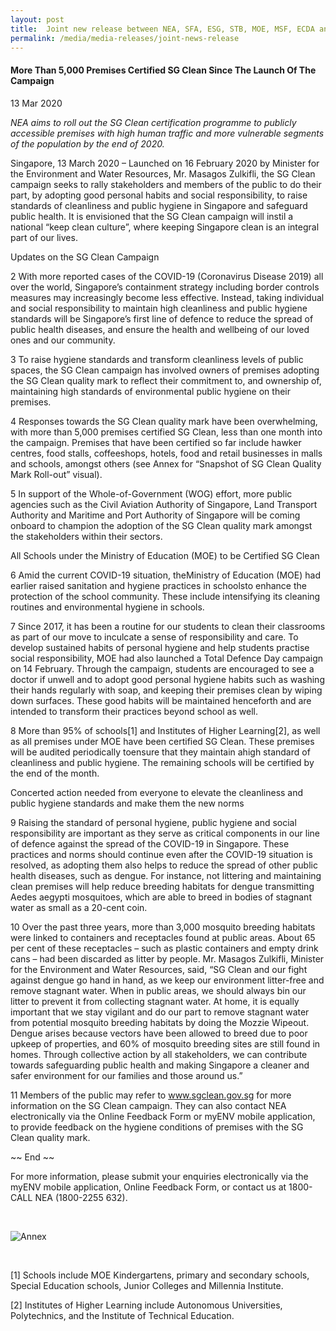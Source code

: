 ```yaml
---
layout: post
title:  Joint new release between NEA, SFA, ESG, STB, MOE, MSF, ECDA and MOT 
permalink: /media/media-releases/joint-news-release
---
```


#### More Than 5,000 Premises Certified SG Clean Since The Launch Of The Campaign

13 Mar 2020

*NEA aims to roll out the SG Clean certification programme to publicly accessible premises with high human traffic and more vulnerable segments of the population by the end of 2020.*

Singapore, 13 March 2020 – Launched on 16 February 2020 by Minister for the Environment and Water Resources, Mr. Masagos Zulkifli, the SG Clean campaign seeks to rally stakeholders and members of the public to do their part, by adopting good personal habits and social responsibility, to raise standards of cleanliness and public hygiene in Singapore and safeguard public health. It is envisioned that the SG Clean campaign will instil a national “keep clean culture”, where keeping Singapore clean is an integral part of our lives.

Updates on the SG Clean Campaign

2     With more reported cases of the COVID-19 (Coronavirus Disease 2019) all over the world, Singapore’s containment strategy including border controls measures may increasingly become less effective. Instead, taking individual and social responsibility to maintain high cleanliness and public hygiene standards will be Singapore’s first line of defence to reduce the spread of public health diseases, and ensure the health and wellbeing of our loved ones and our community.  

3     To raise hygiene standards and transform cleanliness levels of public spaces, the SG Clean campaign has involved owners of premises adopting the SG Clean quality mark to reflect their commitment to, and ownership of, maintaining high standards of environmental public hygiene on their premises.  

4     Responses towards the SG Clean quality mark have been overwhelming, with more than 5,000 premises certified SG Clean, less than one month into the campaign. Premises that have been certified so far include hawker centres, food stalls, coffeeshops, hotels, food and retail businesses in malls and schools, amongst others (see Annex for “Snapshot of SG Clean Quality Mark Roll-out” visual).

5     In support of the Whole-of-Government (WOG) effort, more public agencies such as the Civil Aviation Authority of Singapore, Land Transport Authority and Maritime and Port Authority of Singapore will be coming onboard to champion the adoption of the SG Clean quality mark amongst the stakeholders within their sectors.    

All Schools under the Ministry of Education (MOE) to be Certified SG Clean

6     Amid the current COVID-19 situation, theMinistry of Education (MOE) had earlier raised sanitation and hygiene practices in schoolsto enhance the protection of the school community. These include intensifying its cleaning routines and environmental hygiene in schools.

7     Since 2017, it has been a routine for our students to clean their classrooms as part of our move to inculcate a sense of responsibility and care. To develop sustained habits of personal hygiene and help students practise social responsibility, MOE had also launched a Total Defence Day campaign on 14 February. Through the campaign, students are encouraged to see a doctor if unwell and to adopt good personal hygiene habits such as washing their hands regularly with soap, and keeping their premises clean by wiping down surfaces. These good habits will be maintained henceforth and are intended to transform their practices beyond school as well.

8     More than 95% of schools[1] and Institutes of Higher Learning[2], as well as all premises under MOE have been certified SG Clean. These premises will be audited periodically toensure that they maintain ahigh standard of cleanliness and public hygiene. The remaining schools will be certified by the end of the month.

Concerted action needed from everyone to elevate the cleanliness and public hygiene standards and make them the new norms

9     Raising the standard of personal hygiene, public hygiene and social responsibility are important as they serve as critical components in our line of defence against the spread of the COVID-19 in Singapore. These practices and norms should continue even after the COVID-19 situation is resolved, as adopting them also helps to reduce the spread of other public health diseases, such as dengue. For instance, not littering and maintaining clean premises will help reduce breeding habitats for dengue transmitting Aedes aegypti mosquitoes, which are able to breed in bodies of stagnant water as small as a 20-cent coin.

10     Over the past three years, more than 3,000 mosquito breeding habitats were linked to containers and receptacles found at public areas. About 65 per cent of these receptacles – such as plastic containers and empty drink cans – had been discarded as litter by people. Mr. Masagos Zulkifli, Minister for the Environment and Water Resources, said, “SG Clean and our fight against dengue go hand in hand, as we keep our environment litter-free and remove stagnant water. When in public areas, we should always bin our litter to prevent it from collecting stagnant water. At home, it is equally important that we stay vigilant and do our part to remove stagnant water from potential mosquito breeding habitats by doing the Mozzie Wipeout. Dengue arises because vectors have been allowed to breed due to poor upkeep of properties, and 60% of mosquito breeding sites are still found in homes. Through collective action by all stakeholders, we can contribute towards safeguarding public health and making Singapore a cleaner and safer environment for our families and those around us.”

11     Members of the public may refer to www.sgclean.gov.sg for more information on the SG Clean campaign. They can also contact NEA electronically via the Online Feedback Form or myENV mobile application, to provide feedback on the hygiene conditions of premises with the SG Clean quality mark.

~~ End ~~

For more information, please submit your enquiries electronically via the myENV mobile application, Online Feedback Form, or contact us at 1800-CALL NEA (1800-2255 632).

<br>

![Annex](https://www.nea.gov.sg/images/default-source/default-album/sg-clean-update.jpg)

<br>

[1] Schools include MOE Kindergartens, primary and secondary schools, Special Education schools, Junior Colleges and Millennia Institute.

[2] Institutes of Higher Learning include Autonomous Universities, Polytechnics, and the Institute of Technical Education.
